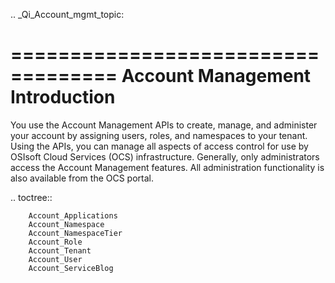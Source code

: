 .. _Qi_Account_mgmt_topic:

===================================
**Account Management Introduction**
===================================

You use the Account Management APIs to create, manage, and administer your account by assigning users, roles, and namespaces to your tenant. Using the APIs, you can manage all aspects of access control for use by OSIsoft Cloud Services (OCS) infrastructure. Generally, only administrators access the Account Management features. All administration functionality is also available from the OCS portal.

.. toctree::

        Account_Applications
        Account_Namespace
        Account_NamespaceTier
        Account_Role
        Account_Tenant
        Account_User
        Account_ServiceBlog
        
